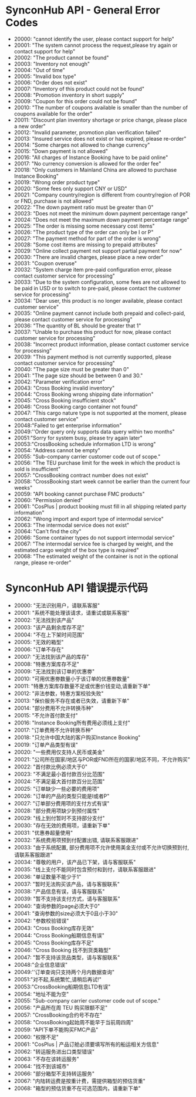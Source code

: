 # SynconHub API - General Error Codes

 - 20000: "cannot identify the user, please contact support for help"
 - 20001: "The system cannot process the request,please try again or contact support for help"
 - 20002: "The product cannot be found"
 - 20003: "Inventory not enough"
 - 20004: "Out of time"
 - 20005: "Invalid box type"
 - 20006: "Order does not exist"
 - 20007: "Inventory of this product could not be found"
 - 20008: "Promotion inventory in short supply"
 - 20009: "Coupon for this order could not be found"
 - 20010: "The number of coupons available is smaller than the number of coupons available for the order"
 - 20011: "Discount plan inventory shortage or price change, please place a new order"
 - 20012: "Invalid parameter, promotion plan verification failed"
 - 20013: "Insured service does not exist or has expired, please re-order"
 - 20014: "Some charges not allowed to change currency"
 - 20015: "Down payment is not allowed"
 - 20016: "All charges of Instance Booking have to be paid online"
 - 20017: "No currency conversion is allowed for the order fee"
 - 20018: "Only customers in Mainland China are allowed to purchase Instance Booking"
 - 20019: "Wrong order product type"
 - 20020: "Some fees only support CNY or USD"
 - 20021: "Company country/region is different from country/region of POR or FND, purchase is not allowed"
 - 20022: "The down payment ratio must be greater than 0"
 - 20023: "Does not meet the minimum down payment percentage range"
 - 20024: "Does not meet the maximum down payment percentage range"
 - 20025: "The order is missing some necessary cost items"
 - 20026: "The product type of the order can only be I or P"
 - 20027: "The payment method for part of the order is wrong"
 - 20028: "Some cost items are missing to prepaid attributes"
 - 20029: "Online collect payment not support partial payment for now"
 - 20030: "There are invalid charges, please place a new order"
 - 20031: "Coupon overuse"
 - 20032: "System charge item pre-paid configuration error, please contact customer service for processing"
 - 20033: "Due to the system configuration, some fees are not allowed to be paid in USD or to switch to pre-paid, please contact the customer service for processing"
 - 20034: "Dear user, this product is no longer available, please contact customer service"
 - 20035: "Online payment cannot include both prepaid and collect-paid, please contact customer service for processing"
 - 20036: "The quantity of BL should be greater that 1"
 - 20037: "Unable to purchase this product for now, please contact customer service for processing"
 - 20038: "Incorrect product information, please contact customer service for processing"
 - 20039: "This payment method is not currently supported, please contact customer service for processing"
 - 20040: "The page size must be greater than 0"
 - 20041: "The page size should be between 0 and 30."
 - 20042: "Parameter verification error"
 - 20043: "Cross Booking invalid inventory"
 - 20044: "Cross Booking wrong shipping date information"
 - 20045: "Cross Booking insufficient stock"
 - 20046: "Cross Booking cargo container not found"
 - 20047: "This cargo nature type is not supported at the moment, please contact customer service"
 - 20048:"Failed to get enterprise information"
 - 20049:''Order query only supports data query within two months"
 - 20051:"Sorry for system busy, please try again later"
 - 20053:"CrossBooking schedule information LTD is wrong"
 - 20054: "Address cannot be empty"
 - 20055: "Sub-company carrier customer code out of scope."
 - 20056: "The TEU purchase limit for the week in which the product is sold is insufficient"
 - 20057: "CrossBooking contract number does not exist"
 - 20058: "CrossBooking start week cannot be earlier than the current four weeks"
 - 20059: "API booking cannot purchase FMC products"
 - 20060: "Permission denied"
 - 20061: "CosPlus | product booking must fill in all shipping related party information"
 - 20062: "Wrong import and export type of intermodal service"
 - 20063: "The intermodal service does not exist"
 - 20064: "Can't find the city"
 - 20066: "Some container types do not support intermodal service"
 - 20067: "The intermodal service fee is charged by weight, and the estimated cargo weight of the box type is required"
 - 20068: "The estimated weight of the container is not in the optional range, please re-order"




# SynconHub API 错误提示代码

 - 20000: "无法识别用户，请联系客服"
 - 20001: "系统不能处理该请求，请重试或联系客服"
 - 20002: "无法找到该产品"
 - 20003: "该产品剩余库存不足"
 - 20004: "不在上下架时间范围"
 - 20005: "无效的箱型"
 - 20006: "订单不存在"
 - 20007: "无法找到该产品的库存"
 - 20008: "特惠方案库存不足"
 - 20009: "无法找到该订单的优惠劵"
 - 20010: "可用优惠劵数量小于该订单的优惠劵数量"
 - 20011: "特惠方案库存数量不足或优惠价钱变动,请重新下单"
 - 20012: "非法参数，特惠方案校验失败"
 - 20013: "保价服务不存在或者已失效，请重新下单"
 - 20014: "部分费用不允许转换币种"
 - 20015: "不允许首付款支付"
 - 20016: "Instance Booking所有费用必须线上支付"
 - 20017: "订单费用不允许转换币种"
 - 20018: "只允许中国大陆的客户购买Instance Booking"
 - 20019: "订单产品类型有误"
 - 20020: "一些费用仅支持人民币或美金"
 - 20021: "公司所在国家/地区与POR或FND所在的国家/地区不同，不允许购买"
 - 20022: "首付款比例必须大于0"
 - 20023: "不满足最小首付款百分比范围"
 - 20024: "不满足最大首付款百分比范围"
 - 20025: "订单缺少一些必要的费用项"
 - 20026: "订单的产品的类型只能是I或者P"
 - 20027: "订单部分费用项的支付方式有误"
 - 20028: "部分费用项缺少到预付属性"
 - 20029: "线上到付暂时不支持部分支付"
 - 20030: "存在无效的费用项，请重新下单"
 - 20031: "优惠券超量使用"
 - 20032: "系统费用项预到付配置出错, 请联系客服跟进"
 - 20033: "由于系统配置, 部分费用项不允许使用美金支付或不允许切换预到付, 请联系客服跟进"
 - 20034: "尊敬的用户，该产品已下架，请与客服联系"
 - 20035: "线上支付不能同时包含预付和到付，请联系客服跟进"
 - 20036: "单证数量不能少于1"
 - 20037: "暂时无法购买该产品，请与客服联系"
 - 20038: "产品信息有误，请与客服联系"
 - 20039: "暂不支持该支付方式，请与客服联系"
 - 20040: "查询参数的page必须大于0"
 - 20041: "查询参数的size必须大于0且小于30"
 - 20042: "参数校验错误"
 - 20043: "Cross Booking库存无效"
 - 20044: "Cross Booking船期信息有误"
 - 20045: "Cross Booking库存不足"
 - 20046: "Cross Booking 找不到货类箱型"
 - 20047: "暂不支持该货品类型，请与客服联系" 
 - 20048:"企业信息错误"
 - 20049:''订单查询只支持两个月内数据查询"
 - 20051:"对不起,系统繁忙,请稍后再试!"
 - 20053:"CrossBooking船期信息LTD有误"
 - 20054: "地址不能为空"
 - 20055: "Sub-company carrier customer code out of scope."
 - 20056: "产品所在周 TEU 购买限额不足"
 - 20057: "CrossBooking合约号不存在"
 - 20058: "CrossBooking起始周不能早于当前周四周"
 - 20059: "API下单不能购买FMC产品"
 - 20060: "权限不足"
 - 20061: "CosPlus | 产品订舱必须要填写所有的船运相关方信息"
 - 20062: "转运服务进出口类型错误"
 - 20063: "不存在该转运服务"
 - 20064: "找不到该城市"
 - 20066: "部分箱型不支持转运服务"
 - 20067: "内陆转运费是按重计费，需提供箱型的预估货重"
 - 20068: "箱型的预估货重不在可选范围内，请重新下单"
